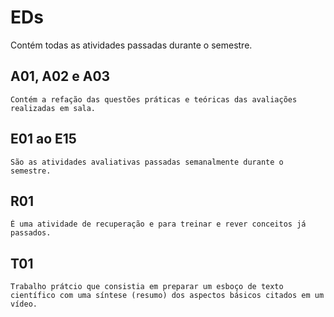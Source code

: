 # EDs

Contém todas as atividades passadas durante o semestre.

## A01, A02 e A03

    Contém a refação das questões práticas e teóricas das avaliações realizadas em sala.

## E01 ao E15

    São as atividades avaliativas passadas semanalmente durante o semestre.

## R01

    É uma atividade de recuperação e para treinar e rever conceitos já passados.

## T01

    Trabalho prátcio que consistia em preparar um esboço de texto científico com uma síntese (resumo) dos aspectos básicos citados em um vídeo.
